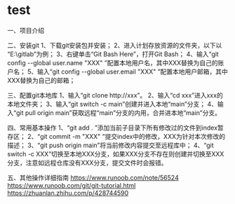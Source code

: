 # test

一、项目介绍

二、安装git
1、下载git安装包并安装；
2、进入计划存放资源的文件夹，以下以 “E:\gitlab”为例；
3、右键单击“Git Bash Here”，打开Git Bash；
4、输入“git config --global user.name "XXX" ”配置本地用户名，其中XXX替换为自己的账户名；
5、输入“git config --global user.email "XXX" ”配置本地用户邮箱，其中XXX替换为自己的邮箱；

三、配置git本地库
1、输入“git clone http://xxx”。
2、输入“cd xxx”进入xxx的本地文件夹；
3、输入“git switch -c main”创建并进入本地“main”分支；
4、输入“git pull origin main”获取远程“main”分支的内用，合并进本地“main”分支。

四、常用基本操作
1、“git add .  ”添加当前子目录下所有修改过的文件到index暂存区；
2、“git commit -m "XXX" ”提交index中的修改，XXX为针对本次修改的描述；
3、“git push origin main”将当前修改内容提交至远程库中；
4、“git switch -c XXX”切换至本地XXX分支，如果XXX分支不存在则创建并切换至XXX分支，注意如远程仓库没有XXX分支，提交文件时会报错。

五、其他操作详细指南
https://www.runoob.com/note/56524
https://www.runoob.com/git/git-tutorial.html
https://zhuanlan.zhihu.com/p/428744590
